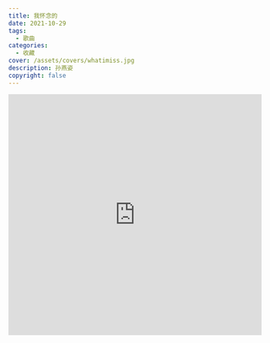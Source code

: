 ```yaml
---
title: 我怀念的
date: 2021-10-29
tags:
  - 歌曲
categories:
  - 收藏
cover: /assets/covers/whatimiss.jpg
description: 孙燕姿
copyright: false
---
```


<iframe
  src="https://player.bilibili.com/player.html?aid=806315313&bvid=BV1Z34y1m7jC&cid=430097023&page=1"
  scrolling="no"
  border="0"
  frameborder="no"
  width="100%"
  framespacing="0"
  allowfullscreen="true"
>
</iframe>

<style>
iframe {
  height: 480px;
}
@media (max-width: 768px) {
  iframe {
    height: 300px;
  }
}
@media (max-width: 480px) {
  iframe {
    height: 250px;
  }
}
</style>
